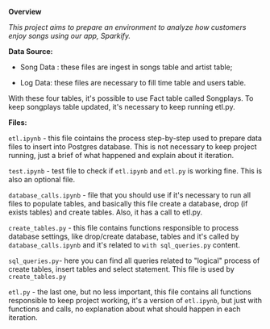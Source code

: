 **Overview**
    
*This project aims to prepare an environment to analyze how customers enjoy songs using our app, Sparkify.*


**Data Source:**

- Song Data : these files are ingest in songs table and artist table;

- Log Data: these files are necessary to fill time table and users table.

With these four tables, it's possible to use Fact table called Songplays. To keep songplays table updated, it's necessary to keep running etl.py.

**Files:**

```etl.ipynb``` - this file cointains the process step-by-step used to prepare data files to insert into Postgres database. This is not necessary to keep project running, just a brief of what happened and explain about it iteration.

```test.ipynb``` - test file to check if `etl.ipynb` and `etl.py` is working fine. This is also an optional file.

```database_calls.ipynb``` - file that you should use if it's necessary to run all files to populate tables, and basically this file create a database, drop (if exists tables) and create tables. Also, it has a call to etl.py.

```create_tables.py``` - this file contains functions responsible to process database settings, like drop/create database, tables and it's called by `database_calls.ipynb` and it's related to `with sql_queries.py` content.

```sql_queries.py```- here you can find all queries related to "logical" process of create tables, insert tables and select statement. This file is used by `create_tables.py`

```etl.py``` - the last one, but no less important, this file contains all functions responsible to keep project working, it's a version of `etl.ipynb`, but just with functions and calls, no explanation about what should happen in each iteration.